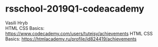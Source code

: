 # rsschool-2019Q1-codeacademy
Vasili Hryb  
HTML CSS Basics: https://www.codecademy.com/users/tutejsy/achievements
HTML CSS Basics: https://htmlacademy.ru/profile/id824419/achievements


